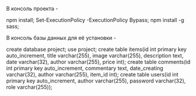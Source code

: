 В консоль проекта - 

npm install;
Set-ExecutionPolicy -ExecutionPolicy Bypass;
npm install -g sass;

В консоль базы данных для её установки - 

create database project;
use project;
create table items(id int primary key auto_increment, title varchar(255), image varchar(255), description text, date varchar(32), author varchar(255), price int);
create table comments(id int primary key auto_increment, commentary text, date_creating varchar(32), author varchar(255), item_id int);
create table users(id int primary key auto_increment, author varchar(255), password varchar(32), role varchar(255));
